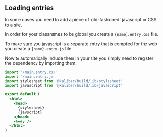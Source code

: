 ## Loading entries

In some cases you need to add a piece of 'old-fashioned' javascript or CSS to a site.

In order for your classnames to be global you create a `{name}.entry.css` file.

To make sure you javascript is a separate entry that is compiled for the web you create a
`{name}.entry.js` file.

Now to automatically include them in your site you simply need to register the dependency by
importing them:

```jsx
import '/main.entry.css'
import '/main.entry.js'
import stylesheet from '@kaliber/build/lib/stylesheet'
import javascript from '@kaliber/build/lib/javascript'

export default (
  <html>
    <head>
      {stylesheet}
      {javscript}
    </head>
    <body />
  </html>
)
```
